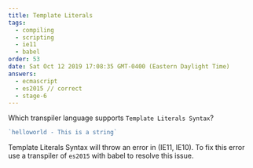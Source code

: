 ```yaml
---
title: Template Literals
tags:
  - compiling
  - scripting
  - ie11
  - babel
order: 53
date: Sat Oct 12 2019 17:08:35 GMT-0400 (Eastern Daylight Time)
answers:
  - ecmascript
  - es2015 // correct
  - stage-6
---
```


Which transpiler language supports `Template Literals Syntax`?

```javascript
`helloworld - This is a string`
```

<!-- explanation -->

Template Literals Syntax will throw an error in (IE11, IE10). To fix this error use a transpiler of `es2015` with babel to resolve this issue.

